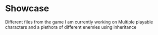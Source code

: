 # Showcase
Different files from the game I am currently working on
Multiple playable characters and a plethora of different enemies using inheritance

